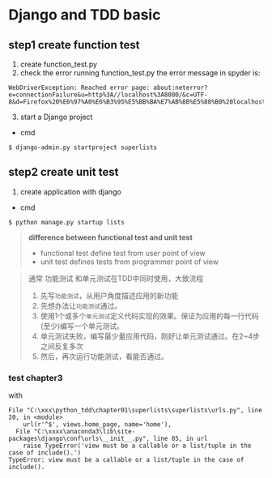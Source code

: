 # Django and TDD basic

## step1 create function test
1. create function_test.py
2. check the error running function_test.py
  the error message in spyder is:
```
WebDriverException: Reached error page: about:neterror?e=connectionFailure&u=http%3A//localhost%3A8000/&c=UTF-8&d=Firefox%20%E6%97%A0%E6%B3%95%E5%BB%BA%E7%AB%8B%E5%88%B0%20localhost%3A8000%20%E6%9C%8D%E5%8A%A1%E5%99%A8%E7%9A%84%E8%BF%9E%E6%8E%A5%E3%80%82
```
3. start a Django project
  - cmd
  ```
  $ django-admin.py startproject superlists
  ```

## step2 create unit test
1. create application with django
  - cmd
  ```
  $ python manage.py startup lists
  ```
> **difference between functional test and unit test**
> - functional test define test from user point of view
> - unit test defines tests from programmer point of view

> 通常 功能测试 和单元测试在TDD中同时使用，大致流程
> 1. 先写`功能测试`，从用户角度描述应用的新功能
> 2. 先想办法让`功能测试`通过。
> 3. 使用1个或多个`单元测试`定义代码实现的效果。保证为应用的每一行代码(至少)编写一个单元测试。
> 4. 单元测试失败，编写最少量应用代码，刚好让单元测试通过。在2~4步之间反复多次
> 5. 然后，再次运行功能测试，看能否通过。

### test chapter3
with 
```
File "C:\xxx\python_tdd\chapter01\superlists\superlists\urls.py", line 20, in <module>
    url(r'^$', views.home_page, name='home'),
  File "C:\xxxx\anaconda3\lib\site-packages\django\conf\urls\__init__.py", line 85, in url
    raise TypeError('view must be a callable or a list/tuple in the case of include().')
TypeError: view must be a callable or a list/tuple in the case of include().
```